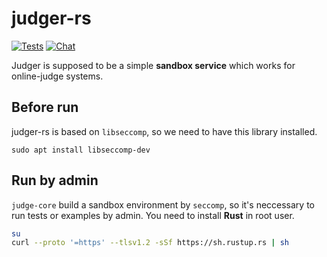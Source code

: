 # judger-rs

[![Tests](https://img.shields.io/github/workflow/status/slhmy/judger-rs/Build)](https://github.com/slhmy/judger-rs/actions/workflows/rust_build.yml)
[![Chat](https://img.shields.io/discord/916955582181822486)](https://discord.gg/bvdAt65v)

Judger is supposed to be a simple **sandbox service** which works for online-judge systems.

## Before run
judger-rs is based on `libseccomp`, so we need to have this library installed.

```
sudo apt install libseccomp-dev
```

## Run by admin

`judge-core` build a sandbox environment by `seccomp`, so it's neccessary to run tests or examples by admin.
You need to install **Rust** in root user.
``` sh
su
curl --proto '=https' --tlsv1.2 -sSf https://sh.rustup.rs | sh
```
